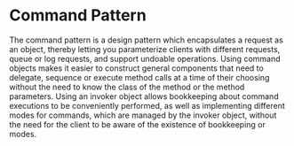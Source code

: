 Command Pattern
===============

The command pattern is a design pattern which encapsulates a request as an object, thereby letting you parameterize clients with different requests, queue or log requests, and support undoable operations. Using command objects makes it easier to construct general components that need to delegate, sequence or execute method calls at a time of their choosing without the need to know the class of the method or the method parameters. Using an invoker object allows bookkeeping about command executions to be conveniently performed, as well as implementing different modes for commands, which are managed by the invoker object, without the need for the client to be aware of the existence of bookkeeping or modes.